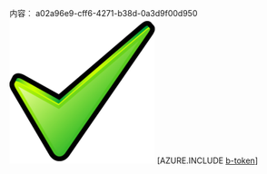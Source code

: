 内容︰ a02a96e9-cff6-4271-b38d-0a3d9f00d950![图像](245c235b-c5df-47d5-ae65-a5e6c9da1e3e.png)
[AZURE.INCLUDE [b-token](113756a3-e597-4546-8952-ad11732c77f8.md)]

